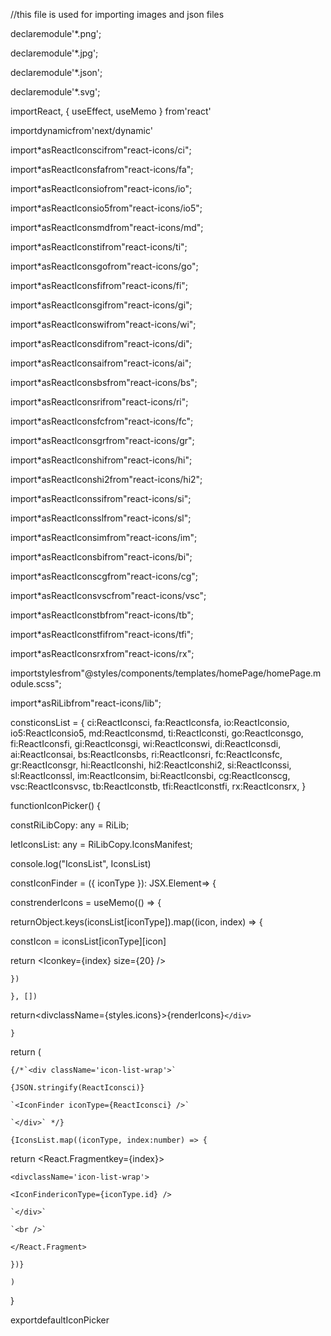 //this file is used for importing images and json files

declaremodule'\*.png';

declaremodule'\*.jpg';

declaremodule'\*.json';

declaremodule'\*.svg';

importReact, { useEffect, useMemo } from'react'

importdynamicfrom'next/dynamic'

import\*asReactIconscifrom"react-icons/ci";

import\*asReactIconsfafrom"react-icons/fa";

import\*asReactIconsiofrom"react-icons/io";

import\*asReactIconsio5from"react-icons/io5";

import\*asReactIconsmdfrom"react-icons/md";

import\*asReactIconstifrom"react-icons/ti";

import\*asReactIconsgofrom"react-icons/go";

import\*asReactIconsfifrom"react-icons/fi";

import\*asReactIconsgifrom"react-icons/gi";

import\*asReactIconswifrom"react-icons/wi";

import\*asReactIconsdifrom"react-icons/di";

import\*asReactIconsaifrom"react-icons/ai";

import\*asReactIconsbsfrom"react-icons/bs";

import\*asReactIconsrifrom"react-icons/ri";

import\*asReactIconsfcfrom"react-icons/fc";

import\*asReactIconsgrfrom"react-icons/gr";

import\*asReactIconshifrom"react-icons/hi";

import\*asReactIconshi2from"react-icons/hi2";

import\*asReactIconssifrom"react-icons/si";

import\*asReactIconsslfrom"react-icons/sl";

import\*asReactIconsimfrom"react-icons/im";

import\*asReactIconsbifrom"react-icons/bi";

import\*asReactIconscgfrom"react-icons/cg";

import\*asReactIconsvscfrom"react-icons/vsc";

import\*asReactIconstbfrom"react-icons/tb";

import\*asReactIconstfifrom"react-icons/tfi";

import\*asReactIconsrxfrom"react-icons/rx";

importstylesfrom"@styles/components/templates/homePage/homePage.module.scss";

import\*asRiLibfrom"react-icons/lib";

consticonsList = { ci:ReactIconsci, fa:ReactIconsfa, io:ReactIconsio, io5:ReactIconsio5, md:ReactIconsmd, ti:ReactIconsti, go:ReactIconsgo, fi:ReactIconsfi, gi:ReactIconsgi, wi:ReactIconswi, di:ReactIconsdi, ai:ReactIconsai, bs:ReactIconsbs, ri:ReactIconsri, fc:ReactIconsfc, gr:ReactIconsgr, hi:ReactIconshi, hi2:ReactIconshi2, si:ReactIconssi, sl:ReactIconssl, im:ReactIconsim, bi:ReactIconsbi, cg:ReactIconscg, vsc:ReactIconsvsc, tb:ReactIconstb, tfi:ReactIconstfi, rx:ReactIconsrx, }

functionIconPicker() {

constRiLibCopy: any = RiLib;

letIconsList: any = RiLibCopy.IconsManifest;

console.log("IconsList", IconsList)

constIconFinder = ({ iconType }): JSX.Element=> {

constrenderIcons = useMemo(() => {

returnObject.keys(iconsList[iconType]).map((icon, index) => {

constIcon = iconsList[iconType][icon]

return <Iconkey={index} size={20} />

    })

    }, [])

return<divclassName={styles.icons}>{renderIcons}`</div>`

    }

return (

<div>

    {/*`<div className='icon-list-wrap'>`

    {JSON.stringify(ReactIconsci)}

    `<IconFinder iconType={ReactIconsci} />`

    `</div>` */}

    {IconsList.map((iconType, index:number) => {

return <React.Fragmentkey={index}>

    <divclassName='icon-list-wrap'>

    <IconFindericonType={iconType.id} />

    `</div>`

    `<br />`

    </React.Fragment>

    })}

</div>

    )

}

exportdefaultIconPicker
